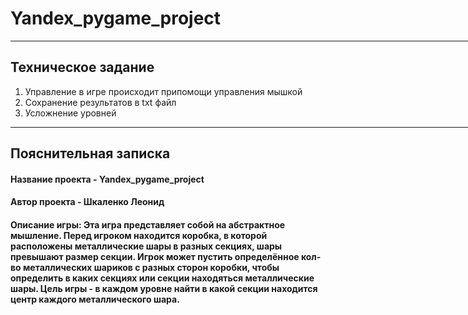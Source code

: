 <h1> Yandex_pygame_project </h1>
<hr size=0px width=900px align="left">
<h2> Техническое задание </h2>
<ol>
<li> Управление в игре происходит припомощи управления мышкой
<li> Сохранение результатов в txt файл
<li> Усложнение уровней
</ol>
<hr size=0px width=900px align="left">
<h2> Пояснительная записка </h2>
<h4> Название проекта - Yandex_pygame_project </h4>
<h4> Автор проекта - Шкаленко Леонид </h4>
<h4> Описание игры: Эта игра представляет собой на абстрактное мышление. Перед игроком находится коробка, в которой расположены металлические шары в разных секциях, шары превышают размер секции. Игрок может пустить определённое кол-во металлических шариков с разных сторон коробки, чтобы определить в каких секциях или секции находяться металлические шары. Цель игры - в каждом уровне найти в какой секции находится центр каждого металлического шара. </h4>
